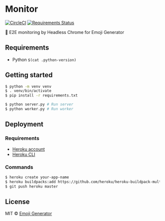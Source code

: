 # Monitor
[![CircleCI](https://circleci.com/gh/emoji-gen/web-main-monitor/tree/master.svg?style=shield)](https://circleci.com/gh/emoji-gen/web-main-monitor/tree/master)
[![Requirements Status](https://requires.io/github/emoji-gen/web-main-monitor/requirements.svg?branch=master)](https://requires.io/github/emoji-gen/web-main-monitor/requirements/?branch=master)

:rotating_light: E2E monitoring by Headless Chrome for Emoji Generator

## Requirements

- Python `$(cat .python-version)`

## Getting started

```bash
$ python -m venv venv
$ . venv/bin/activate
$ pip install -r requirements.txt

$ python server.py # Run server
$ python worker.py # Run worker
```

## Deployment
### Requirements

- [Heroku account](https://heroku.com/)
- [Heroku CLI](https://devcenter.heroku.com/articles/heroku-cli)

### Commands

```bash
$ heroku create your-app-name
$ heroku buildpacks:add https://github.com/heroku/heroku-buildpack-multi.git
$ git push heroku master
```

## License
MIT &copy; [Emoji Generator](https://emoji-gen.ninja/)
